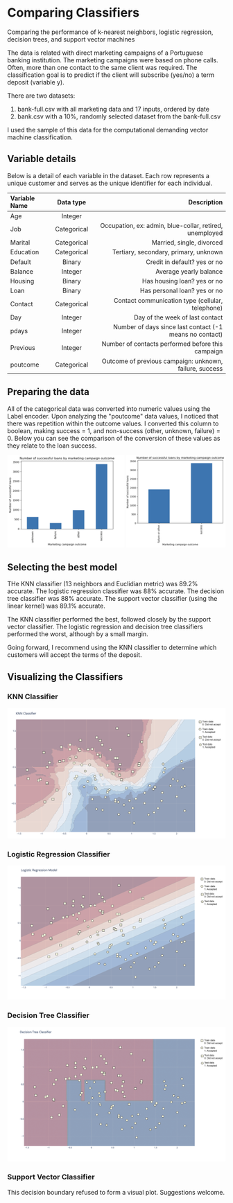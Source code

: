 # Comparing Classifiers
 Comparing the performance of k-nearest neighbors, logistic regression, decision trees, and support vector machines

The data is related with direct marketing campaigns of a Portuguese banking institution. The marketing campaigns were based on phone calls. Often, more than one contact to the same client was required. The classification goal is to predict if the client will subscribe (yes/no) a term deposit (variable y).

There are two datasets: 
1) bank-full.csv with all marketing data and 17 inputs, ordered by date 
2) bank.csv with a 10%, randomly selected dataset from the bank-full.csv

I used the sample of this data for the computational demanding vector machine classification.

## Variable details
Below is a detail of each variable in the dataset.  Each row represents a unique customer and serves as the unique identifier for each individual.
 
| Variable Name |   Data type  |   Description                                            |
|:--------------|:------------:|---------------------------------------------------------:|
|      Age      |    Integer   |                                                          |
|      Job      | Categorical  |  Occupation, ex: admin, blue-collar, retired, unemployed |    
|    Marital    | Categorical  |  Married, single, divorced                               |  
|   Education   | Categorical  |  Tertiary, secondary, primary, unknown                   |  
|    Default    |   Binary     |  Credit in default? yes or no                            |  
|    Balance    |   Integer    |  Average yearly balance                                  | 
|    Housing    |   Binary     |   Has housing loan? yes or no                            | 
|      Loan     |   Binary     |   Has personal loan? yes or no                           | 
|    Contact    | Categorical  |   Contact communication type (cellular, telephone)       | 
|       Day     |   Integer    |   Day of the week of last contact                        | 
|     pdays     |   Integer    |  Number of days since last contact (-1 means no contact) | 
|   Previous    |   Integer    |   Number of contacts performed before this campaign      | 
|   poutcome    | Categorical  |  Outcome of previous campaign: unknown, failure, success | 


## Preparing the data
All of the categorical data was converted into numeric values using the Label encoder.  Upon analyzing the "poutcome" data values, I noticed that there was repetition within the outcome values.  I converted this column to boolean, making success = 1, and non-success (other, unknown, failure) = 0.  Below you can see the comparison of the conversion of these values as they relate to the loan success.


![Marketing campaign to boolean](./Images/MarketingtoBoolean.jpg)

## Selecting the best model

THe KNN classifier (13 neighbors and Euclidian metric) was 89.2% accurate.
The logistic regression classifier was 88% accurate.
The decision tree classifier was 88% accurate.
The support vector classifier (using the linear kernel) was 89.1% accurate.

The KNN classifier performed the best, followed closely by the support vector classifier.  The logistic regression and decision tree classifiers performed the worst, although by a small margin.

Going forward, I recommend using the KNN classifier to determine which customers will accept the terms of the deposit.

## Visualizing the Classifiers

### KNN Classifier
![KNN Classifier](./Images/KNN_classifier.png)

### Logistic Regression Classifier
![Logistic Regression Classifier](./Images/LogisticRegression_Classifier.png)

### Decision Tree Classifier
![Decision Tree Classifier](./Images/DecisionTree_classifier.png)

### Support Vector Classifier
This decision boundary refused to form a visual plot.  Suggestions welcome.
